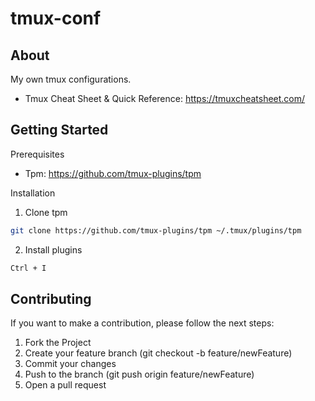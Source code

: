 # tmux-conf

## About
My own tmux configurations.

* Tmux Cheat Sheet & Quick Reference: https://tmuxcheatsheet.com/

## Getting Started

Prerequisites

- Tpm: https://github.com/tmux-plugins/tpm

Installation

1. Clone tpm

```bash
git clone https://github.com/tmux-plugins/tpm ~/.tmux/plugins/tpm
```

2. Install plugins

```bash
Ctrl + I
```
## Contributing

If you want to make a contribution, please follow the next steps:

1. Fork the Project
2. Create your feature branch (git checkout -b feature/newFeature)
3. Commit your changes
4. Push to the branch (git push origin feature/newFeature)
5. Open a pull request